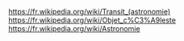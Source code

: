 https://fr.wikipedia.org/wiki/Transit_(astronomie)
https://fr.wikipedia.org/wiki/Objet_c%C3%A9leste
https://fr.wikipedia.org/wiki/Astronomie
